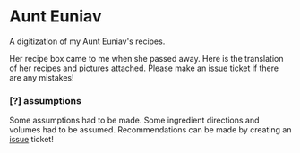 # Aunt Euniav

A digitization of my Aunt Euniav's recipes.

Her recipe box came to me when she passed away.
Here is the translation of her recipes and pictures attached.
Please make an [issue](https://github.com/iSkore/drecipes/issues) ticket if there are any mistakes!

### [?] assumptions

Some assumptions had to be made.
Some ingredient directions and volumes had to be assumed.
Recommendations can be made by creating an [issue](https://github.com/iSkore/drecipes/issues) ticket!
